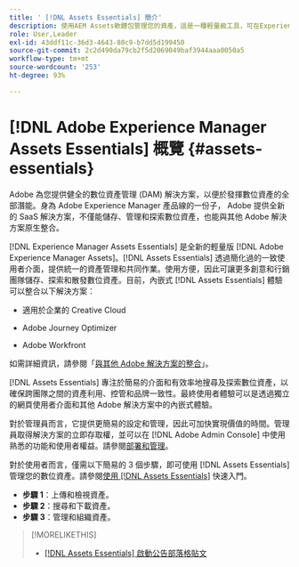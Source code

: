 ```yaml
---
title: ' [!DNL Assets Essentials] 簡介'
description: 使用AEM Assets軟體包管理您的資產，這是一種輕量級工具，可在Experience Cloud應用程式中使用。
role: User,Leader
exl-id: 43ddf11c-36d3-4643-80c9-b7dd5d199450
source-git-commit: 2c2d490da79cb2f5d2069049baf3944aaa0050a5
workflow-type: tm+mt
source-wordcount: '253'
ht-degree: 93%

---
```


# [!DNL Adobe Experience Manager Assets Essentials] 概覽 {#assets-essentials}

<!-- TBD: Update this banner to remove Beta label. 
![Banner image for beta docs](assets/do-not-localize/banner-image-beta-docs.png)
-->

Adobe 為您提供健全的數位資產管理 (DAM) 解決方案，以便於發揮數位資產的全部潛能。身為 Adobe Experience Manager 產品線的一份子， Adobe 提供全新的 SaaS 解決方案，不僅能儲存、管理和探索數位資產，也能與其他 Adobe 解決方案原生整合。

[!DNL Experience Manager Assets Essentials] 是全新的輕量版 [!DNL Adobe Experience Manager Assets]。[!DNL Assets Essentials] 透過簡化過的一致使用者介面，提供統一的資產管理和共同作業。使用方便，因此可讓更多創意和行銷團隊儲存、探索和散發數位資產。目前，內嵌式 [!DNL Assets Essentials] 體驗可以整合以下解決方案：

* 適用於企業的 Creative Cloud

* Adobe Journey Optimizer

* Adobe Workfront

如需詳細資訊，請參閱「[與其他 Adobe 解決方案的整合](integration.md)」。

[!DNL Assets Essentials] 專注於簡易的介面和有效率地搜尋及探索數位資產，以確保跨團隊之間的資產利用、控管和品牌一致性。最終使用者體驗可以是透過獨立的網頁使用者介面和其他 Adobe 解決方案中的內嵌式體驗。

對於管理員而言，它提供更簡易的設定和管理，因此可加快實現價值的時間。管理員取得解決方案的立即存取權，並可以在 [!DNL Adobe Admin Console] 中使用熟悉的功能和使用者權益。請參閱[部署和管理](/help/deploy-administer.md)。

對於使用者而言，僅需以下簡易的 3 個步驟，即可使用 [!DNL Assets Essentials] 管理您的數位資產。請參閱[使用 [!DNL Assets Essentials]](/help/get-started.md) 快速入門。

* **步驟 1**：上傳和檢視資產。
* **步驟 2**：搜尋和下載資產。
* **步驟 3**：管理和組織資產。

>[!MORELIKETHIS]
>
>* [[!DNL Assets Essentials] 啟動公告部落格貼文](https://blog.adobe.com/en/publish/2021/04/27/introducing-adobe-experience-manager-assets-essentials-to-simplify-collaboration-across-teams.html)

